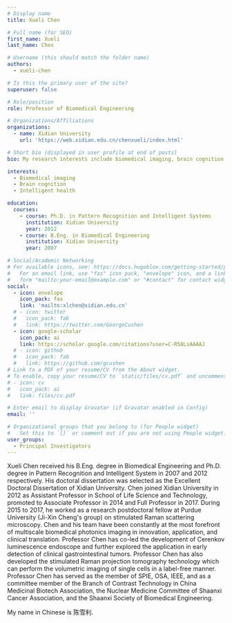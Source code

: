 ```yaml
---
# Display name
title: Xueli Chen

# Full name (for SEO)
first_name: Xueli
last_name: Chen

# Username (this should match the folder name)
authors:
  - xueli-chen

# Is this the primary user of the site?
superuser: false

# Role/position
role: Professor of Biomedical Engineering

# Organizations/Affiliations
organizations:
  - name: Xidian University
    url: 'https://web.xidian.edu.cn/chenxueli/index.html'

# Short bio (displayed in user profile at end of posts)
bio: My research interests include biomedical imaging, brain cognition and intelligent health.

interests:
  - Biomedical imaging
  - Brain cognition
  - Intelligent health

education:
  courses:
    - course: Ph.D. in Pattern Recognition and Intelligent Systems
      institution: Xidian University
      year: 2012
    - course: B.Eng. in Biomedical Engineering
      institution: Xidian University
      year: 2007

# Social/Academic Networking
# For available icons, see: https://docs.hugoblox.com/getting-started/page-builder/#icons
#   For an email link, use "fas" icon pack, "envelope" icon, and a link in the
#   form "mailto:your-email@example.com" or "#contact" for contact widget.
social:
  - icon: envelope
    icon_pack: fas
    link: 'mailto:xlchen@xidian.edu.cn'
  # - icon: twitter
  #   icon_pack: fab
  #   link: https://twitter.com/GeorgeCushen
  - icon: google-scholar
    icon_pack: ai
    link: https://scholar.google.com/citations?user=C-R58LsAAAAJ
  # - icon: github
  #   icon_pack: fab
  #   link: https://github.com/gcushen
# Link to a PDF of your resume/CV from the About widget.
# To enable, copy your resume/CV to `static/files/cv.pdf` and uncomment the lines below.
# - icon: cv
#   icon_pack: ai
#   link: files/cv.pdf

# Enter email to display Gravatar (if Gravatar enabled in Config)
email: ''

# Organizational groups that you belong to (for People widget)
#   Set this to `[]` or comment out if you are not using People widget.
user_groups:
  - Principal Investigators
---
```


Xueli Chen received his B.Eng. degree in Biomedical Engineering and Ph.D. degree in Pattern Recognition and Intelligent System in 2007 and 2012 respectively. His doctoral dissertation was selected as the Excellent Doctoral Dissertation of Xidian University. Chen joined Xidian University in 2012 as Assistant Professor in School of Life Science and Technology, promoted to Associate Professor in 2014 and Full Professor in 2017. During 2015 to 2017, he worked as a research postdoctoral fellow at Purdue University (Ji-Xin Cheng's group) on stimulated Raman scattering microscopy. Chen and his team have been constantly at the most forefront of multiscale biomedical photonics imaging in innovation, application, and clinical translation. Professor Chen has co-led the development of Cerenkov luminescence endoscope and further explored the application in early detection of clinical gastrointestinal tumors. Professor Chen has also developed the stimulated Raman projection tomography technology which can perform the volumetric imaging of single cells in a label-free manner. Professor Chen has served as the member of SPIE, OSA, IEEE, and as a committee member of the Branch of Contrast Technology in China Medicinal Biotech Association, the Nuclear Medicine Committee of Shaanxi Cancer Association, and the Shaanxi Society of Biomedical Engineering.

My name in Chinese is 陈雪利.